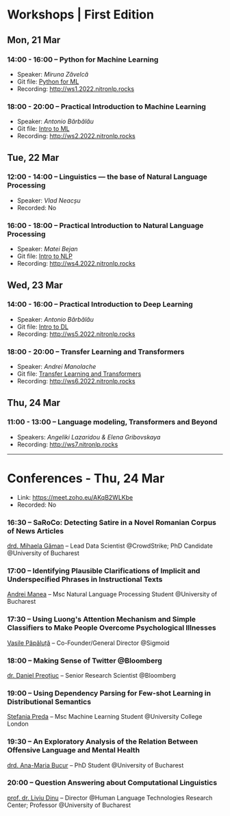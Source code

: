 # Workshops | First Edition

## Mon, 21 Mar

### 14:00 - 16:00 – Python for Machine Learning

* Speaker: _Miruna Zăvelcă_
* Git file: [Python for ML](Python%20for%20ML/)
* Recording: http://ws1.2022.nitronlp.rocks

### 18:00 - 20:00 – Practical Introduction to Machine Learning

* Speaker: _Antonio Bărbălău_
* Git file: [Intro to ML](Intro%20to%20ML/)
* Recording: http://ws2.2022.nitronlp.rocks

## Tue, 22 Mar

### 12:00 - 14:00 – Linguistics — the base of Natural Language Processing

* Speaker: _Vlad Neacșu_
* Recorded: No

### 16:00 - 18:00 – Practical Introduction to Natural Language Processing

* Speaker: _Matei Bejan_
* Git file: [Intro to NLP](Intro%20to%20NLP/)
* Recording: http://ws4.2022.nitronlp.rocks

## Wed, 23 Mar

### 14:00 - 16:00 – Practical Introduction to Deep Learning

* Speaker: _Antonio Bărbălău_
* Git file: [Intro to DL](Intro%20to%20DL/)
* Recording: http://ws5.2022.nitronlp.rocks

### 18:00 - 20:00 – Transfer Learning and Transformers

* Speaker: _Andrei Manolache_
* Git file: [Transfer Learning and Transformers](Transfer%20Learning%20and%20Transformers/)
* Recording: http://ws6.2022.nitronlp.rocks

## Thu, 24 Mar

### 11:00 - 13:00 – Language modeling, Transformers and Beyond

* Speakers: _Angeliki Lazaridou & Elena Gribovskaya_
* Recording: http://ws7.nitronlp.rocks

---

# Conferences - Thu, 24 Mar

* Link: https://meet.zoho.eu/AKqB2WLKbe
* Recorded: No

### 16:30 – SaRoCo: Detecting Satire in a Novel Romanian Corpus of News Articles

[drd. Mihaela Găman](https://www.linkedin.com/in/mihaela-găman-0470149b/) – Lead Data Scientist @CrowdStrike; PhD Candidate @University of Bucharest

### 17:00 – Identifying Plausible Clarifications of Implicit and Underspecified Phrases in Instructional Texts

[Andrei Manea](https://www.linkedin.com/in/andrei-manea-1426bb173/) – Msc Natural Language Processing Student @University of Bucharest

### 17:30 – Using Luong's Attention Mechanism and Simple Classifiers to Make People Overcome Psychological Illnesses

[Vasile Păpăluță](https://www.linkedin.com/in/vasile-păpăluță/) – Co-Founder/General Director @Sigmoid

### 18:00 – Making Sense of Twitter @Bloomberg

[dr. Daniel Preoțiuc](https://www.linkedin.com/in/danielpreotiuc) – Senior Research Scientist @Bloomberg

### 19:00 – Using Dependency Parsing for Few-shot Learning in Distributional Semantics

[Ștefania Preda](https://www.linkedin.com/in/stefania-preda) – Msc Machine Learning Student @University College London

### 19:30 – An Exploratory Analysis of the Relation Between Offensive Language and Mental Health

[drd. Ana-Maria Bucur](https://www.linkedin.com/in/ana-maria-bucur/) – PhD Student @University of Bucharest

### 20:00 – Question Answering about Computational Linguistics

[prof. dr. Liviu Dinu](https://nlp.unibuc.ro/people/liviu.html) – Director @Human Language Technologies Research Center; Professor @University of Bucharest
